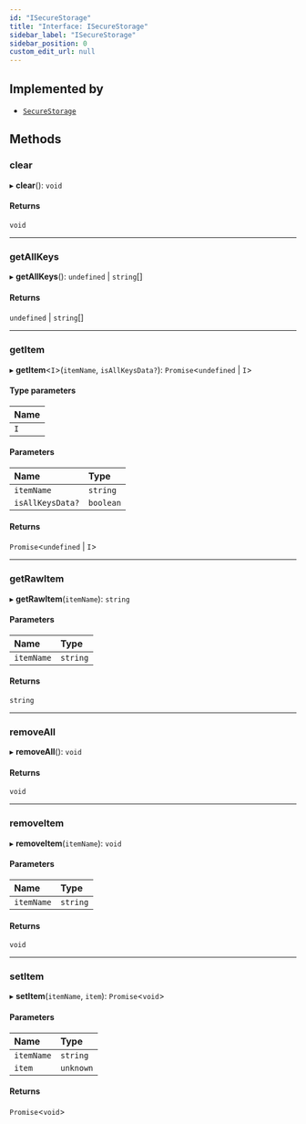 ```yaml
---
id: "ISecureStorage"
title: "Interface: ISecureStorage"
sidebar_label: "ISecureStorage"
sidebar_position: 0
custom_edit_url: null
---
```


## Implemented by

- [`SecureStorage`](../classes/SecureStorage.md)

## Methods

### clear

▸ **clear**(): `void`

#### Returns

`void`

___

### getAllKeys

▸ **getAllKeys**(): `undefined` \| `string`[]

#### Returns

`undefined` \| `string`[]

___

### getItem

▸ **getItem**<`I`\>(`itemName`, `isAllKeysData?`): `Promise`<`undefined` \| `I`\>

#### Type parameters

| Name |
| :------ |
| `I` |

#### Parameters

| Name | Type |
| :------ | :------ |
| `itemName` | `string` |
| `isAllKeysData?` | `boolean` |

#### Returns

`Promise`<`undefined` \| `I`\>

___

### getRawItem

▸ **getRawItem**(`itemName`): `string`

#### Parameters

| Name | Type |
| :------ | :------ |
| `itemName` | `string` |

#### Returns

`string`

___

### removeAll

▸ **removeAll**(): `void`

#### Returns

`void`

___

### removeItem

▸ **removeItem**(`itemName`): `void`

#### Parameters

| Name | Type |
| :------ | :------ |
| `itemName` | `string` |

#### Returns

`void`

___

### setItem

▸ **setItem**(`itemName`, `item`): `Promise`<`void`\>

#### Parameters

| Name | Type |
| :------ | :------ |
| `itemName` | `string` |
| `item` | `unknown` |

#### Returns

`Promise`<`void`\>
